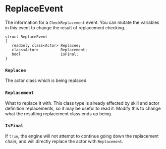# ReplaceEvent

The information for a `CheckReplacement` event. You can mutate the variables in
this event to change the result of replacement checking.

```
struct ReplaceEvent
{
   readonly class<Actor> Replacee;
   class<Actor>          Replacement;
   bool                  IsFinal;
}
```

### `Replacee`

The actor class which is being replaced.

### `Replacement`

What to replace it with. This class type is already effected by skill and actor
definition replacements, so it may be useful to read it. Modify this to change
what the resulting replacement class ends up being.

### `IsFinal`

If `true`, the engine will not attempt to continue going down the replacement
chain, and will directly replace the actor with `Replacement`.

<!-- EOF -->
